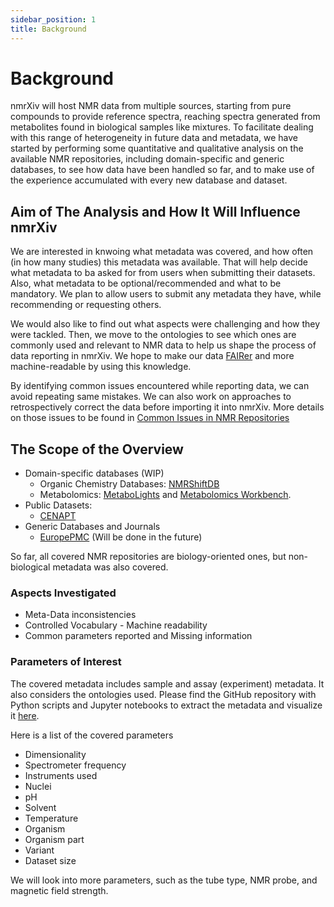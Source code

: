 ```yaml
---
sidebar_position: 1
title: Background
---
```

# Background

nmrXiv will host NMR data from multiple sources, starting from pure compounds to provide reference spectra, reaching spectra generated from metabolites found in biological samples like mixtures. To facilitate dealing with this range of heterogeneity in future data and metadata, we have started by performing some quantitative and qualitative analysis on the available NMR repositories, including domain-specific and generic databases, to see how data have been handled so far, and to make use of the experience accumulated with every new database and dataset. 

## Aim of The Analysis and How It Will Influence nmrXiv
We are interested in knwoing what metadata was covered, and how often (in how many studies) this metadata was available. That will help decide what metadata to ba asked for from users when submitting their datasets. Also, what metadata to be optional/recommended and what to be mandatory. We plan to allow users to submit any metadata they have, while recommending or requesting others. 

We would also like to find out what aspects were challenging and how they were tackled. Then, we move to the ontologies to see which ones are commonly used and relevant to NMR data to help us shape the process of data reporting in nmrXiv. We hope to make our data [FAIRer](https://www.go-fair.org/fair-principles/) and more machine-readable by using this knowledge.

By identifying common issues encountered while reporting data, we can avoid repeating same mistakes. We can also work on approaches to retrospectively correct the data before importing it into nmrXiv. More details on those issues to be found in [Common Issues in NMR Repositories](/docs/advanced-guides/nmr-repositories/common-issues-encountered-in-nmr-repositories.md)

## The Scope of the Overview

* Domain-specific databases (WIP)
    * Organic Chemistry Databases: [NMRShiftDB](https://nmrshiftdb.nmr.uni-koeln.de/)
    * Metabolomics: [MetaboLights](https://www.ebi.ac.uk/metabolights/) and [Metabolomics Workbench](https://www.metabolomicsworkbench.org/).
* Public Datasets:
    * [CENAPT](https://dataverse.harvard.edu/dataverse/cenapt)
* Generic Databases and Journals
    * [EuropePMC](https://europepmc.org/) (Will be done in the future)

So far, all covered NMR repositories are biology-oriented ones, but non-biological metadata was also covered.  

### Aspects Investigated
 - Meta-Data inconsistencies
 - Controlled Vocabulary - Machine readability
 - Common parameters reported and Missing information

### Parameters of Interest
The covered metadata includes sample and assay (experiment) metadata. It also considers the ontologies used. Please find the GitHub repository with Python scripts and Jupyter notebooks to extract the metadata and visualize it [here](https://github.com/NFDI4Chem/repo-scripts).

Here is a list of the covered parameters
 - Dimensionality
 - Spectrometer frequency
 - Instruments used
 - Nuclei
 - pH
 - Solvent 
 - Temperature
 - Organism
 - Organism part
 - Variant
 - Dataset size

 We will look into more parameters, such as the tube type, NMR probe, and magnetic field strength. 
